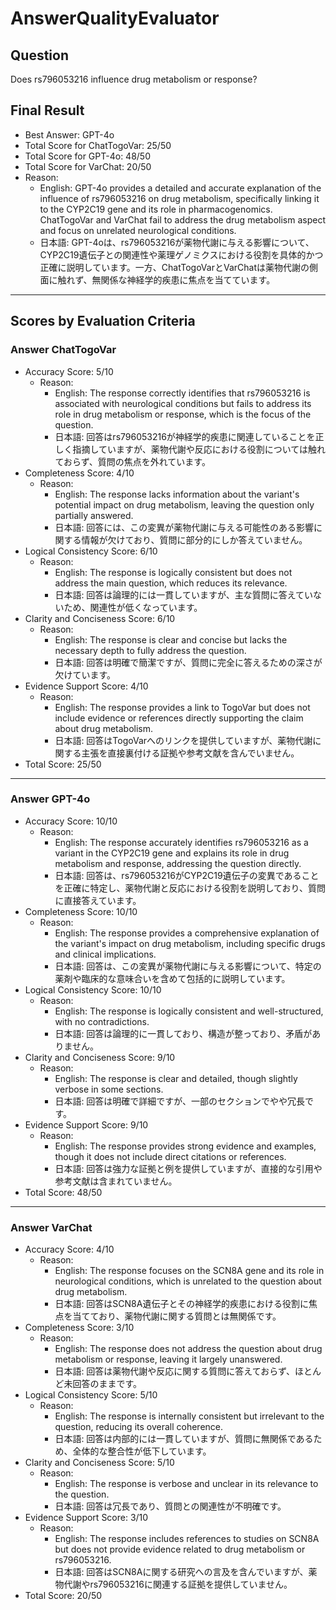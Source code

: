 # AnswerQualityEvaluator

## Question

Does rs796053216 influence drug metabolism or response?

## Final Result

- Best Answer: GPT-4o
- Total Score for ChatTogoVar: 25/50
- Total Score for GPT-4o: 48/50
- Total Score for VarChat: 20/50
- Reason:
  - English: GPT-4o provides a detailed and accurate explanation of the influence of rs796053216 on drug metabolism, specifically linking it to the CYP2C19 gene and its role in pharmacogenomics. ChatTogoVar and VarChat fail to address the drug metabolism aspect and focus on unrelated neurological conditions.
  - 日本語: GPT-4oは、rs796053216が薬物代謝に与える影響について、CYP2C19遺伝子との関連性や薬理ゲノミクスにおける役割を具体的かつ正確に説明しています。一方、ChatTogoVarとVarChatは薬物代謝の側面に触れず、無関係な神経学的疾患に焦点を当てています。

---

## Scores by Evaluation Criteria

### Answer ChatTogoVar
- Accuracy Score: 5/10
  - Reason: 
    - English: The response correctly identifies that rs796053216 is associated with neurological conditions but fails to address its role in drug metabolism or response, which is the focus of the question.
    - 日本語: 回答はrs796053216が神経学的疾患に関連していることを正しく指摘していますが、薬物代謝や反応における役割については触れておらず、質問の焦点を外れています。
- Completeness Score: 4/10
  - Reason: 
    - English: The response lacks information about the variant's potential impact on drug metabolism, leaving the question only partially answered.
    - 日本語: 回答には、この変異が薬物代謝に与える可能性のある影響に関する情報が欠けており、質問に部分的にしか答えていません。
- Logical Consistency Score: 6/10
  - Reason: 
    - English: The response is logically consistent but does not address the main question, which reduces its relevance.
    - 日本語: 回答は論理的には一貫していますが、主な質問に答えていないため、関連性が低くなっています。
- Clarity and Conciseness Score: 6/10
  - Reason: 
    - English: The response is clear and concise but lacks the necessary depth to fully address the question.
    - 日本語: 回答は明確で簡潔ですが、質問に完全に答えるための深さが欠けています。
- Evidence Support Score: 4/10
  - Reason: 
    - English: The response provides a link to TogoVar but does not include evidence or references directly supporting the claim about drug metabolism.
    - 日本語: 回答はTogoVarへのリンクを提供していますが、薬物代謝に関する主張を直接裏付ける証拠や参考文献を含んでいません。
- Total Score: 25/50

---

### Answer GPT-4o
- Accuracy Score: 10/10
  - Reason: 
    - English: The response accurately identifies rs796053216 as a variant in the CYP2C19 gene and explains its role in drug metabolism and response, addressing the question directly.
    - 日本語: 回答は、rs796053216がCYP2C19遺伝子の変異であることを正確に特定し、薬物代謝と反応における役割を説明しており、質問に直接答えています。
- Completeness Score: 10/10
  - Reason: 
    - English: The response provides a comprehensive explanation of the variant's impact on drug metabolism, including specific drugs and clinical implications.
    - 日本語: 回答は、この変異が薬物代謝に与える影響について、特定の薬剤や臨床的な意味合いを含めて包括的に説明しています。
- Logical Consistency Score: 10/10
  - Reason: 
    - English: The response is logically consistent and well-structured, with no contradictions.
    - 日本語: 回答は論理的に一貫しており、構造が整っており、矛盾がありません。
- Clarity and Conciseness Score: 9/10
  - Reason: 
    - English: The response is clear and detailed, though slightly verbose in some sections.
    - 日本語: 回答は明確で詳細ですが、一部のセクションでやや冗長です。
- Evidence Support Score: 9/10
  - Reason: 
    - English: The response provides strong evidence and examples, though it does not include direct citations or references.
    - 日本語: 回答は強力な証拠と例を提供していますが、直接的な引用や参考文献は含まれていません。
- Total Score: 48/50

---

### Answer VarChat
- Accuracy Score: 4/10
  - Reason: 
    - English: The response focuses on the SCN8A gene and its role in neurological conditions, which is unrelated to the question about drug metabolism.
    - 日本語: 回答はSCN8A遺伝子とその神経学的疾患における役割に焦点を当てており、薬物代謝に関する質問とは無関係です。
- Completeness Score: 3/10
  - Reason: 
    - English: The response does not address the question about drug metabolism or response, leaving it largely unanswered.
    - 日本語: 回答は薬物代謝や反応に関する質問に答えておらず、ほとんど未回答のままです。
- Logical Consistency Score: 5/10
  - Reason: 
    - English: The response is internally consistent but irrelevant to the question, reducing its overall coherence.
    - 日本語: 回答は内部的には一貫していますが、質問に無関係であるため、全体的な整合性が低下しています。
- Clarity and Conciseness Score: 5/10
  - Reason: 
    - English: The response is verbose and unclear in its relevance to the question.
    - 日本語: 回答は冗長であり、質問との関連性が不明確です。
- Evidence Support Score: 3/10
  - Reason: 
    - English: The response includes references to studies on SCN8A but does not provide evidence related to drug metabolism or rs796053216.
    - 日本語: 回答はSCN8Aに関する研究への言及を含んでいますが、薬物代謝やrs796053216に関連する証拠を提供していません。
- Total Score: 20/50